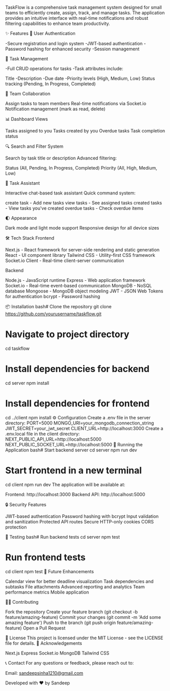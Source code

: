 TaskFlow is a comprehensive task management system designed for small teams to efficiently create, assign, track, and manage tasks. The application provides an intuitive interface with real-time notifications and robust filtering capabilities to enhance team productivity.

✨ Features
🔐 User Authentication

-Secure registration and login system
-JWT-based authentication
-Password hashing for enhanced security
-Session management

📝 Task Management

-Full CRUD operations for tasks
-Task attributes include:

Title
-Description
-Due date
-Priority levels (High, Medium, Low)
Status tracking (Pending, In Progress, Completed)



👥 Team Collaboration

Assign tasks to team members
Real-time notifications via Socket.io
Notification management (mark as read, delete)

📊 Dashboard Views

Tasks assigned to you
Tasks created by you
Overdue tasks
Task completion status

🔍 Search and Filter System

Search by task title or description
Advanced filtering:

Status (All, Pending, In Progress, Completed)
Priority (All, High, Medium, Low)

🤖 Task Assistant

Interactive chat-based task assistant
Quick command system:

create task - Add new tasks
view tasks - See assigned tasks
created tasks - View tasks you've created
overdue tasks - Check overdue items



🌓 Appearance

Dark mode and light mode support
Responsive design for all device sizes

🛠️ Tech Stack
Frontend

Next.js - React framework for server-side rendering and static generation
React - UI component library
Tailwind CSS - Utility-first CSS framework
Socket.io Client - Real-time client-server communication

Backend

Node.js - JavaScript runtime
Express - Web application framework
Socket.io - Real-time event-based communication
MongoDB - NoSQL database
Mongoose - MongoDB object modeling
JWT - JSON Web Tokens for authentication
bcrypt - Password hashing

📦 Installation
bash# Clone the repository
git clone https://github.com/yourusername/taskflow.git

# Navigate to project directory
cd taskflow

# Install dependencies for backend
cd server
npm install

# Install dependencies for frontend
cd ../client
npm install
⚙️ Configuration
Create a .env file in the server directory:
PORT=5000
MONGO_URI=your_mongodb_connection_string
JWT_SECRET=your_jwt_secret
CLIENT_URL=http://localhost:3000
Create a .env.local file in the client directory:
NEXT_PUBLIC_API_URL=http://localhost:5000
NEXT_PUBLIC_SOCKET_URL=http://localhost:5000
🚀 Running the Application
bash# Start backend server
cd server
npm run dev

# Start frontend in a new terminal
cd client
npm run dev
The application will be available at:

Frontend: http://localhost:3000
Backend API: http://localhost:5000

🔒 Security Features

JWT-based authentication
Password hashing with bcrypt
Input validation and sanitization
Protected API routes
Secure HTTP-only cookies
CORS protection

🧪 Testing
bash# Run backend tests
cd server
npm test

# Run frontend tests
cd client
npm test
🚧 Future Enhancements

Calendar view for better deadline visualization
Task dependencies and subtasks
File attachments
Advanced reporting and analytics
Team performance metrics
Mobile application

👨‍💻 Contributing

Fork the repository
Create your feature branch (git checkout -b feature/amazing-feature)
Commit your changes (git commit -m 'Add some amazing feature')
Push to the branch (git push origin feature/amazing-feature)
Open a Pull Request

📄 License
This project is licensed under the MIT License - see the LICENSE file for details.
🙏 Acknowledgements


Next.js
Express
Socket.io
MongoDB
Tailwind CSS

📞 Contact
For any questions or feedback, please reach out to:

Email: sandeepsinha1210@gmail.com

Developed with ❤️ by Sandeep
